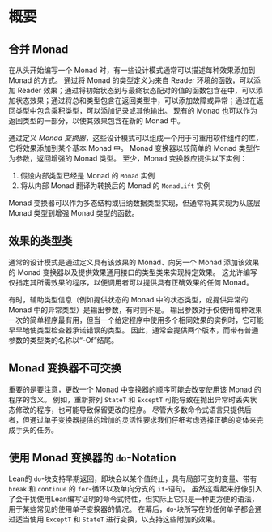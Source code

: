# 概要

## 合并 Monad

在从头开始编写一个 Monad 时，有一些设计模式通常可以描述每种效果添加到 Monad 的方式。
通过将 Monad 的类型定义为来自 Reader 环境的函数，可以添加 Reader 效果；通过将初始状态到与最终状态配对的值的函数包含在中，可以添加状态效果；通过将总和类型包含在返回类型中，可以添加故障或异常；通过在返回类型中包含乘积类型，可以添加记录或其他输出。
现有的 Monad 也可以作为返回类型的一部分，以使其效果包含在新的 Monad 中。

通过定义 _Monad 变换器_，这些设计模式可以组成一个用于可重用软件组件的库，它将效果添加到某个基本 Monad 中。
Monad 变换器以较简单的 Monad 类型作为参数，返回增强的 Monad 类型。
至少，Monad 变换器应提供以下实例：
 1. 假设内部类型已经是 Monad 的 `Monad` 实例
 2. 将从内部 Monad 翻译为转换后的 Monad 的 `MonadLift` 实例
 
Monad 变换器可以作为多态结构或归纳数据类型实现，但通常将其实现为从底层 Monad 类型到增强 Monad 类型的函数。

## 效果的类型类

通常的设计模式是通过定义具有该效果的 Monad、向另一个 Monad 添加该效果的 Monad 变换器以及提供效果通用接口的类型类来实现特定效果。
这允许编写仅指定其所需效果的程序，以便调用者可以提供具有正确效果的任何 Monad。

有时，辅助类型信息（例如提供状态的 Monad 中的状态类型，或提供异常的 Monad 中的异常类型）是输出参数，有时则不是。
输出参数对于仅使用每种效果一次的简单程序最有用，但当一个给定程序中使用多个相同效果的实例时，它可能早早地使类型检查器承诺错误的类型。
因此，通常会提供两个版本，而带有普通参数的类型类的名称以“-Of”结尾。

## Monad 变换器不可交换

重要的是要注意，更改一个 Monad 中变换器的顺序可能会改变使用该 Monad 的程序的含义。
例如，重新排列 `StateT` 和 `ExceptT` 可能导致在抛出异常时丢失状态修改的程序，也可能导致保留更改的程序。
尽管大多数命令式语言只提供后者，但通过单子变换器提供的增加的灵活性要求我们仔细考虑选择正确的变体来完成手头的任务。

## 使用 Monad 变换器的 `do`-Notation

Lean的 `do`-块支持早期返回，即块会以某个值终止，具有局部可变的变量、带有 `break` 和 `continue` 的 `for`-循环以及单向分支的 `if`-语句。
虽然这看起来好像引入了会干扰使用Lean编写证明的命令式特性，但实际上它只是一种更方便的语法，用于某些常见的使用单子变换器的情况。
在幕后，`do`-块所写在的任何单子都会通过适当使用 `ExceptT` 和 `StateT` 进行变换，以支持这些附加的效果。